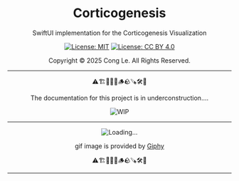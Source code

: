 

<div align="center">
	<h1>
		<strong>Corticogenesis </strong>
	</h1>
    <p>SwiftUI implementation for the Corticogenesis Visualization</p>
	
[![License: MIT](https://img.shields.io/badge/License-MIT-yellow.svg)](LICENSE) [![License: CC BY 4.0](https://licensebuttons.net/l/by/4.0/88x31.png)](LICENSE-CC-BY)

Copyright © 2025 Cong Le. All Rights Reserved.

 
</div>



---

<div align="center">
	
⚠️🏗️🚧🦺🧱🪵🪨🪚🛠️👷

The documentation for this project is in underconstruction....


![WIP](https://media1.giphy.com/media/v1.Y2lkPTc5MGI3NjExNnljNHM4ejg3Nndhd2c4b3psYzlxZzIzcXF6bHVsMGljZmc4NnZ6dCZlcD12MV9pbnRlcm5hbF9naWZfYnlfaWQmY3Q9Zw/dU0iXDmvifmu3Ab9l6/giphy.gif)

---

![Loading...](https://media0.giphy.com/media/v1.Y2lkPTc5MGI3NjExdzhiMzZzYjd4Z3pma2wwaGxudHg5bHcwdnl4bDBpMXU1YW1tOWZubCZlcD12MV9pbnRlcm5hbF9naWZfYnlfaWQmY3Q9Zw/ja0M23DE1fipScX58W/giphy.gif)


gif image is provided by [Giphy](https://giphy.com)

⚠️🏗️🚧🦺🧱🪵🪨🪚🛠️👷
	
</div>

----
